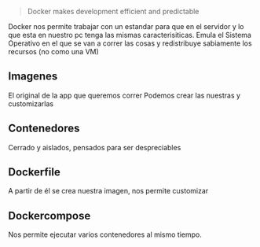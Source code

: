 > Docker makes development efficient and predictable

Docker nos permite trabajar con un estandar para que en el servidor y lo que esta en nuestro pc tenga las mismas caracterisiticas. 
Emula el Sistema Operativo en el que se van a correr las cosas y redistribuye sabiamente los recursos (no como una VM)

## Imagenes 
El original de la app que queremos correr
Podemos crear las nuestras y customizarlas

## Contenedores
Cerrado y aislados, pensados para ser despreciables

## Dockerfile
A partir de él se crea nuestra imagen, nos permite customizar

## Dockercompose
Nos permite ejecutar varios contenedores al mismo tiempo.